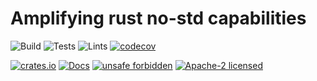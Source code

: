 # Amplifying rust no-std capabilities

![Build](https://github.com/rust-amplify/amplify-nostd/workflows/Build/badge.svg)
![Tests](https://github.com/rust-amplify/amplify-nostd/workflows/Tests/badge.svg)
![Lints](https://github.com/rust-amplify/amplify-nostd/workflows/Lints/badge.svg)
[![codecov](https://codecov.io/gh/rust-amplify/amplify-nostd/branch/master/graph/badge.svg)](https://codecov.io/gh/rust-amplify/amplify-nostd)

[![crates.io](https://meritbadge.herokuapp.com/amplify_nostd)](https://crates.io/crates/amplify_nostd)
[![Docs](https://docs.rs/amplify_nostd/badge.svg)](https://docs.rs/amplify_nostd)
[![unsafe forbidden](https://img.shields.io/badge/unsafe-forbidden-success.svg)](https://github.com/rust-secure-code/safety-dance/)
[![Apache-2 licensed](https://img.shields.io/crates/l/amplify_nostd)](./LICENSE)
